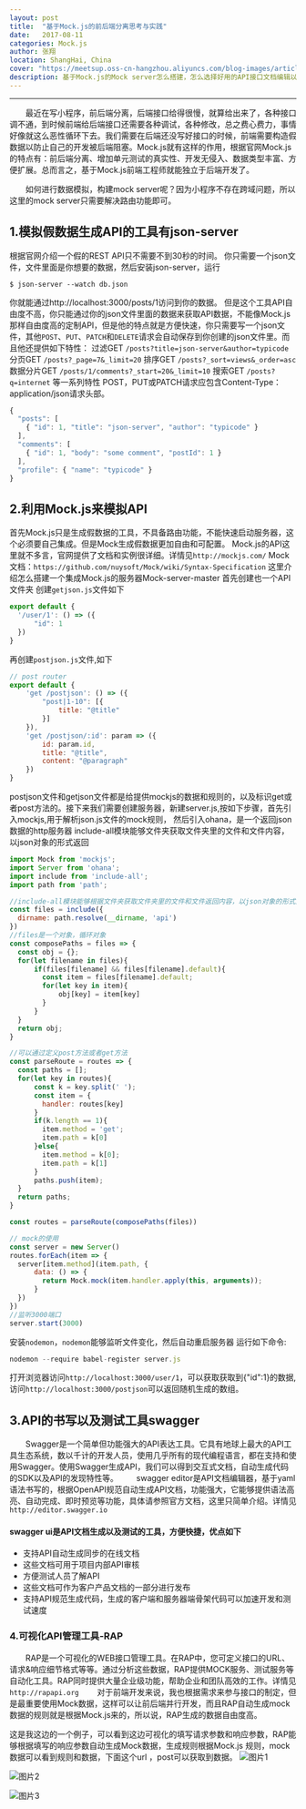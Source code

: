 ```yaml
---
layout: post
title:  "基于Mock.js的前后端分离思考与实践"
date:   2017-08-11
categories: Mock.js
author: 张翔
location: ShangHai, China
cover: "https://meetsup.oss-cn-hangzhou.aliyuncs.com/blog-images/article2/negative-space-sea-front-old-young-man-serkan-goktay-thumb-1-768x512.jpg?Expires=1532235108&OSSAccessKeyId=TMP.AQEz0I30vhhHDJiuB3S1tGTeblimsDIlxIVsYYJgwh2vPI1LJvlVayoKCP1xADAtAhUAp-Gv8EX4_10m9HMj43EzwibxWfICFHSwr8wjnJ5PFHQ9WHMh_KC0xm9D&Signature=D9RRVFeuVevjWZStv8sI%2BMMalM0%3D"
description: 基于Mock.js的Mock server怎么搭建，怎么选择好用的API接口文档编辑以及测工具，你都能在这篇文章里找到解答！
---
```

---
&emsp;&emsp;最近在写小程序，前后端分离，后端接口给得很慢，就算给出来了，各种接口调不通，到时候前端给后端接口还需要各种调试，各种修改，总之费心费力，事情好像就这么恶性循环下去。我们需要在后端还没写好接口的时候，前端需要构造假数据以防止自己的开发被后端阻塞。Mock.js就有这样的作用，根据官网Mock.js的特点有：前后端分离、增加单元测试的真实性、开发无侵入、数据类型丰富、方便扩展。总而言之，基于Mock.js前端工程师就能独立于后端开发了。

&emsp;&emsp;如何进行数据模拟，构建mock server呢？因为小程序不存在跨域问题，所以这里的mock server只需要解决路由功能即可。

## 1.模拟假数据生成API的工具有json-server
根据官网介绍一个假的REST API只不需要不到30秒的时间。
你只需要一个json文件，文件里面是你想要的数据，然后安装json-server，运行
```javascirpt
$ json-server --watch db.json
```

你就能通过http://localhost:3000/posts/1访问到你的数据。
但是这个工具API自由度不高，你只能通过你的json文件里面的数据来获取API数据，不能像Mock.js那样自由度高的定制API，但是他的特点就是方便快速，你只需要写一个json文件，其他`POST`、`PUT`、`PATCH`和`DELETE`请求会自动保存到你创建的json文件里。而且他还提供如下特性：
过滤GET `/posts?title=json-server&author=typicode`
分页GET `/posts?_page=7&_limit=20`
排序GET `/posts?_sort=views&_order=asc`
数据分片GET `/posts/1/comments?_start=20&_limit=10`
搜索GET `/posts?q=internet`
等一系列特性
POST，PUT或PATCH请求应包含Content-Type：application/json请求头部。
```javascript
{
  "posts": [
    { "id": 1, "title": "json-server", "author": "typicode" }
  ],
  "comments": [
    { "id": 1, "body": "some comment", "postId": 1 }
  ],
  "profile": { "name": "typicode" }
}
```

## 2.利用Mock.js来模拟API
首先Mock.js只是生成假数据的工具，不具备路由功能，不能快速启动服务器，这个必须要自己集成。但是Mock生成假数据更加自由和可配置。
Mock.js的API这里就不多言，官网提供了文档和实例很详细。详情见`http://mockjs.com/`
Mock文档：`https://github.com/nuysoft/Mock/wiki/Syntax-Specification`
这里介绍怎么搭建一个集成Mock.js的服务器Mock-server-master
首先创建也一个API文件夹
创建`getjson.js`文件如下
```javascript
export default {
  '/user/1': () => ({
      "id": 1
  })
}
```

再创建`postjson.js`文件,如下
```javascript
// post router
export default {
	'get /postjson': () => ({
		"post|1-10": [{
			title: "@title"
		}]
	}),
	'get /postjson/:id': param => ({
		id: param.id,
		title: "@title",
		content: "@paragraph"
	})
}
```

postjson文件和getjson文件都是给提供mockjs的数据和规则的，以及标识get或者post方法的。接下来我们需要创建服务器，新建server.js,按如下步骤，首先引入mockjs,用于解析json.js文件的mock规则，
然后引入ohana，是一个返回json数据的http服务器
include-all模块能够文件夹获取文件夹里的文件和文件内容，以json对象的形式返回
```javascript
import Mock from 'mockjs';
import Server from 'ohana';
import include from 'include-all';
import path from 'path';

//include-all模块能够根据文件夹获取文件夹里的文件和文件返回内容，以json对象的形式返回
const files = include({
  dirname: path.resolve(__dirname, 'api')
})
//files是一个对象，循环对象
const composePaths = files => {
  const obj = {};
  for(let filename in files){
      if(files[filename] && files[filename].default){
        const item = files[filename].default;
        for(let key in item){
            obj[key] = item[key]
        }
      }
  }
  return obj;
}

//可以通过定义post方法或者get方法
const parseRoute = routes => {
  const paths = [];
  for(let key in routes){
      const k = key.split(' ');
      const item = {
        handler: routes[key]
      }
      if(k.length == 1){
        item.method = 'get';
        item.path = k[0]
      }else{
        item.method = k[0];
        item.path = k[1]
      }
      paths.push(item);
  }
  return paths;
}

const routes = parseRoute(composePaths(files))

// mock的使用
const server = new Server()
routes.forEach(item => {
  server[item.method](item.path, {
      data: () => {
        return Mock.mock(item.handler.apply(this, arguments));
      }
  })
})
//监听3000端口
server.start(3000)
```

安装`nodemon`，`nodemon`能够监听文件变化，然后自动重启服务器
运行如下命令:
```javascript
nodemon --require babel-register server.js
```

打开浏览器访问`http://localhost:3000/user/1`，可以获取获取到{"id":1}的数据,访问`http://localhost:3000/postjson`可以返回随机生成的数组。

## 3.API的书写以及测试工具swagger
&emsp;&emsp;Swagger是一个简单但功能强大的API表达工具。它具有地球上最大的API工具生态系统，数以千计的开发人员，使用几乎所有的现代编程语言，都在支持和使用Swagger。使用Swagger生成API，我们可以得到交互式文档，自动生成代码的SDK以及API的发现特性等。
&emsp;&emsp;swagger editor是API文档编辑器，基于yaml语法书写的，根据OpenAPI规范自动生成API文档，功能强大，它能够提供语法高亮、自动完成、即时预览等功能，具体请参照官方文档，这里只简单介绍。详情见`http://editor.swagger.io`
#### swagger ui是API文档生成以及测试的工具，方便快捷，优点如下
- 支持API自动生成同步的在线文档
- 这些文档可用于项目内部API审核
- 方便测试人员了解API
- 这些文档可作为客户产品文档的一部分进行发布
- 支持API规范生成代码，生成的客户端和服务器端骨架代码可以加速开发和测试速度

### 4.可视化API管理工具-RAP
&emsp;&emsp;RAP是一个可视化的WEB接口管理工具。在RAP中，您可定义接口的URL、请求&响应细节格式等等。通过分析这些数据，RAP提供MOCK服务、测试服务等自动化工具。RAP同时提供大量企业级功能，帮助企业和团队高效的工作。详情见`http://rapapi.org`
&emsp;&emsp;对于前端开发来说，我也根据需求来参与接口的制定，但是最重要使用Mock数据，这样可以让前后端并行开发，而且RAP自动生成mock数据的规则就是根据Mock.js来的，所以说，RAP生成的数据自由度高。

这是我这边的一个例子，可以看到这边可视化的填写请求参数和响应参数，RAP能够根据填写的响应参数自动生成Mock数据，生成规则根据Mock.js
规则，mock数据可以看到规则和数据，下面这个url ，post可以获取到数据。
![图片1](https://meetsup.oss-cn-hangzhou.aliyuncs.com/blog-images/article2/rap.jpg?Expires=1532235141&OSSAccessKeyId=TMP.AQEz0I30vhhHDJiuB3S1tGTeblimsDIlxIVsYYJgwh2vPI1LJvlVayoKCP1xADAtAhUAp-Gv8EX4_10m9HMj43EzwibxWfICFHSwr8wjnJ5PFHQ9WHMh_KC0xm9D&Signature=J2%2F5Ba02NxiK93A%2F27PRML3OLx4%3D)

![图片2](https://meetsup.oss-cn-hangzhou.aliyuncs.com/blog-images/article2/rap2.png?Expires=1532235172&OSSAccessKeyId=TMP.AQEz0I30vhhHDJiuB3S1tGTeblimsDIlxIVsYYJgwh2vPI1LJvlVayoKCP1xADAtAhUAp-Gv8EX4_10m9HMj43EzwibxWfICFHSwr8wjnJ5PFHQ9WHMh_KC0xm9D&Signature=pJ%2BDbkTu%2FCo%2BIzYUTcX1Fo%2BPnCA%3D)

![图片3](https://meetsup.oss-cn-hangzhou.aliyuncs.com/blog-images/article2/rap3.png?Expires=1532235190&OSSAccessKeyId=TMP.AQEz0I30vhhHDJiuB3S1tGTeblimsDIlxIVsYYJgwh2vPI1LJvlVayoKCP1xADAtAhUAp-Gv8EX4_10m9HMj43EzwibxWfICFHSwr8wjnJ5PFHQ9WHMh_KC0xm9D&Signature=BqOZLq3XZP6V2Ta9Iwfp8LUWt3k%3D)